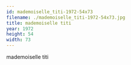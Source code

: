 ```yaml
---
id: mademoiselle_titi-1972-54x73
filename: ./mademoiselle_titi-1972-54x73.jpg
title: mademoiselle titi
year: 1972
height: 54
width: 73
---
```


mademoiselle titi
